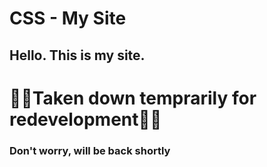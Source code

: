 # CSS - My Site

## Hello. This is my site.

# 🚨🚨Taken down temprarily for redevelopment🚨🚨
### Don't worry, will be back shortly
